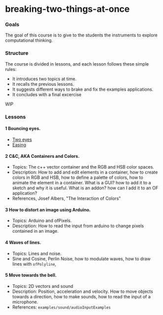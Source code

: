 # breaking-two-things-at-once

### Goals
The goal of this course is to give to the students the instruments to explore computational thinking.

### Structure
The course is divided in lessons, and each lesson follows these simple rules:

- It introduces two topics at time.
- It recalls the previous lessons.
- It suggests different ways to brake and fix the examples applications.
- It concludes with a final excercise

WIP


### Lessons

#### 1 Bouncing eyes.

- [Two eyes](https://github.com/edap/breaking-two-things-at-once/tree/master/01-two-eyes)
- [Easing](https://github.com/edap/breaking-two-things-at-once/tree/master/01-easing)

#### 2 C&C, AKA Containers and Colors.
- Topics: The c++ vector container and the RGB and HSB color spaces.
- Description: How to add and edit elements in a container, how to create colors in RGB and HSB, how to define a palette of colors, how to animate the element in a container. What is a GUI? how to add it to a sketch and why it is useful. What is an addon? how can I add it to an OF application?
- References, Josef Albers, "The Interaction of Colors"

#### 3 How to distort an image using Arduino.
- Topics: Arduino and ofPixels. 
- Description: How to read the input from arduino to change pixels contained in an image.

#### 4 Waves of lines.
- Topics: Lines and noise.
- Sine and Cosine, Perlin Noise, how to modulate waves, how to draw lines with `ofPolyline`, 

#### 5 Move towards the bell.
- Topics: 2D vectors and sound
- Description: Position, acceleration and velocity. How to move objects towards a direction, how to make sounds, how to read the input of a microphone. 
- References: `examples/sound/audioInputExamples`





